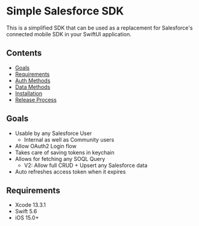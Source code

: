 # Simple Salesforce SDK
This is a simplified SDK that can be used as a replacement for Salesforce's connected mobile SDK in your SwiftUI application.

## Contents
- [Goals](#Goals)
- [Requirements](#Requirements)
- [Auth Methods](https://github.com/deveronuas/sssdk/wiki/Auth-Methods)
- [Data Methods](https://github.com/deveronuas/sssdk/wiki/Data-Methods)
- [Installation](https://github.com/deveronuas/sssdk/wiki/Installation)
- [Release Process](https://github.com/deveronuas/sssdk/wiki/Development-Process)

## Goals
* Usable by any Salesforce User
    * Internal as well as Community users
* Allow OAuth2 Login flow
* Takes care of saving tokens in keychain
* Allows for fetching any SOQL Query
    * V2: Allow full CRUD + Upsert any Salesforce data
* Auto refreshes access token when it expires

## Requirements
* Xcode 13.3.1
* Swift 5.6
* iOS 15.0+
